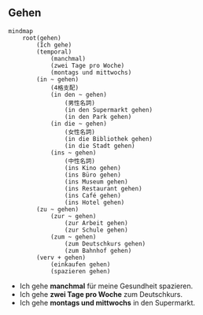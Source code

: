 ## Gehen

```mermaid
mindmap
    root(gehen)
        (Ich gehe)
        (temporal)
            (manchmal)
            (zwei Tage pro Woche)
            (montags und mittwochs)
        (in ~ gehen)
            (4格支配)
            (in den ~ gehen)
                (男性名詞)
                (in den Supermarkt gehen)
                (in den Park gehen)
            (in die ~ gehen)
                (女性名詞)
                (in die Bibliothek gehen)
                (in die Stadt gehen)
            (ins ~ gehen)
                (中性名詞)
                (ins Kino gehen)
                (ins Büro gehen)
                (ins Museum gehen)
                (ins Restaurant gehen)
                (ins Café gehen)
                (ins Hotel gehen)
        (zu ~ gehen)
            (zur ~ gehen)
                (zur Arbeit gehen)
                (zur Schule gehen)
            (zum ~ gehen)
                (zum Deutschkurs gehen)
                (zum Bahnhof gehen)
        (verv + gehen)
            (einkaufen gehen)
            (spazieren gehen)
```

- Ich gehe **manchmal** für meine Gesundheit spazieren.
- Ich gehe **zwei Tage pro Woche** zum Deutschkurs.
- Ich gehe **montags und mittwochs** in den Supermarkt.
